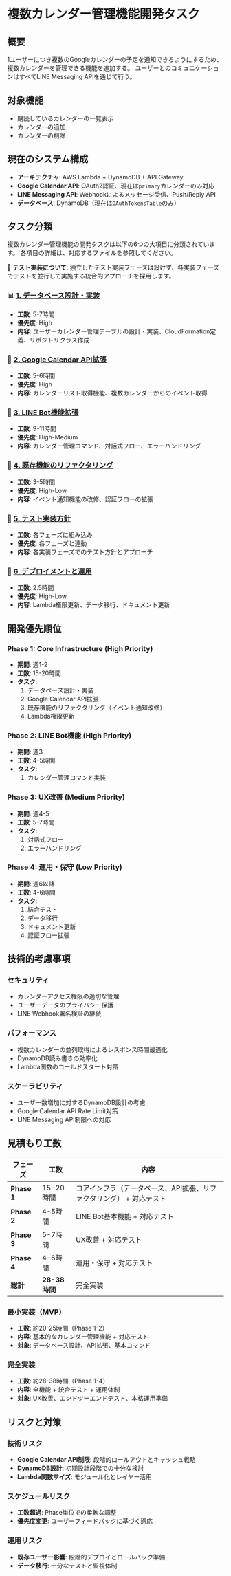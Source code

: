 # 複数カレンダー管理機能開発タスク

## 概要
1ユーザーにつき複数のGoogleカレンダーの予定を通知できるようにするため、複数カレンダーを管理できる機能を追加する。
ユーザーとのコミュニケーションはすべてLINE Messaging APIを通じて行う。

## 対象機能
- 購読しているカレンダーの一覧表示
- カレンダーの追加
- カレンダーの削除

## 現在のシステム構成
- **アーキテクチャ**: AWS Lambda + DynamoDB + API Gateway
- **Google Calendar API**: OAuth2認証、現在は`primary`カレンダーのみ対応
- **LINE Messaging API**: Webhookによるメッセージ受信、Push/Reply API
- **データベース**: DynamoDB（現在は`OAuthTokensTable`のみ）

## タスク分類

複数カレンダー管理機能の開発タスクは以下の6つの大項目に分類されています。
各項目の詳細は、対応するファイルを参照してください。

**📝 テスト実装について**: 独立したテスト実装フェーズは設けず、各実装フェーズでテストを並行して実施する統合的アプローチを採用します。

### 📊 [1. データベース設計・実装](./tasks_01_database_design_implementation.md)
- **工数**: 5-7時間
- **優先度**: High
- **内容**: ユーザーカレンダー管理テーブルの設計・実装、CloudFormation定義、リポジトリクラス作成

### 🔌 [2. Google Calendar API拡張](./tasks_02_google_calendar_api_extension.md)
- **工数**: 5-6時間
- **優先度**: High
- **内容**: カレンダーリスト取得機能、複数カレンダーからのイベント取得

### 🤖 [3. LINE Bot機能拡張](./tasks_03_line_bot_functionality_extension.md)
- **工数**: 9-11時間
- **優先度**: High-Medium
- **内容**: カレンダー管理コマンド、対話式フロー、エラーハンドリング

### 🔄 [4. 既存機能のリファクタリング](./tasks_04_existing_functionality_refactoring.md)
- **工数**: 3-5時間
- **優先度**: High-Low
- **内容**: イベント通知機能の改修、認証フローの拡張

### 🧪 [5. テスト実装方針](./tasks_05_test_implementation.md)
- **工数**: 各フェーズに組み込み
- **優先度**: 各フェーズと連動
- **内容**: 各実装フェーズでのテスト方針とアプローチ

### 🚀 [6. デプロイメントと運用](./tasks_06_deployment_and_operations.md)
- **工数**: 2.5時間
- **優先度**: High-Low
- **内容**: Lambda権限更新、データ移行、ドキュメント更新

## 開発優先順位

### Phase 1: Core Infrastructure (High Priority)
- **期間**: 週1-2
- **工数**: 15-20時間
- **タスク**:
  1. データベース設計・実装
  2. Google Calendar API拡張
  3. 既存機能のリファクタリング（イベント通知改修）
  4. Lambda権限更新

### Phase 2: LINE Bot機能 (High Priority)  
- **期間**: 週3
- **工数**: 4-5時間
- **タスク**:
  1. カレンダー管理コマンド実装

### Phase 3: UX改善 (Medium Priority)
- **期間**: 週4-5
- **工数**: 5-7時間
- **タスク**:
  1. 対話式フロー
  2. エラーハンドリング

### Phase 4: 運用・保守 (Low Priority)
- **期間**: 週6以降
- **工数**: 4-6時間
- **タスク**:
  1. 結合テスト
  2. データ移行
  3. ドキュメント更新
  4. 認証フロー拡張

## 技術的考慮事項

### セキュリティ
- カレンダーアクセス権限の適切な管理
- ユーザーデータのプライバシー保護
- LINE Webhook署名検証の継続

### パフォーマンス
- 複数カレンダーの並列取得によるレスポンス時間最適化
- DynamoDB読み書きの効率化
- Lambda関数のコールドスタート対策

### スケーラビリティ  
- ユーザー数増加に対するDynamoDB設計の考慮
- Google Calendar API Rate Limit対策
- LINE Messaging API制限への対応

## 見積もり工数

| フェーズ | 工数 | 内容 |
|---------|------|------|
| **Phase 1** | 15-20時間 | コアインフラ（データベース、API拡張、リファクタリング） + 対応テスト |
| **Phase 2** | 4-5時間 | LINE Bot基本機能 + 対応テスト |
| **Phase 3** | 5-7時間 | UX改善 + 対応テスト |
| **Phase 4** | 4-6時間 | 運用・保守 + 対応テスト |
| **総計** | **28-38時間** | 完全実装 |

### 最小実装（MVP）
- **工数**: 約20-25時間（Phase 1-2）
- **内容**: 基本的なカレンダー管理機能 + 対応テスト
- **対象**: データベース設計、API拡張、基本コマンド

### 完全実装
- **工数**: 約28-38時間（Phase 1-4）
- **内容**: 全機能 + 統合テスト + 運用体制
- **対象**: UX改善、エンドツーエンドテスト、本格運用準備

## リスクと対策

### 技術リスク
- **Google Calendar API制限**: 段階的ロールアウトとキャッシュ戦略
- **DynamoDB設計**: 初期設計段階での十分な検討
- **Lambda関数サイズ**: モジュール化とレイヤー活用

### スケジュールリスク  
- **工数超過**: Phase単位での柔軟な調整
- **優先度変更**: ユーザーフィードバックに基づく適応

### 運用リスク
- **既存ユーザー影響**: 段階的デプロイとロールバック準備
- **データ移行**: 十分なテストと監視体制